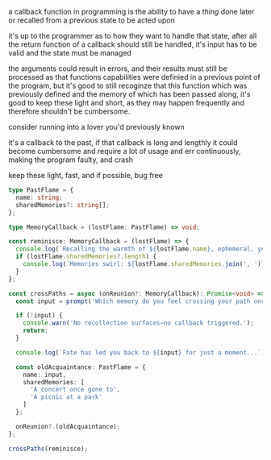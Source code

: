 a callback function in programming is the ability to have a _thing_ done later or recalled from a previous state to be acted upon

it's up to the programmer as to how they want to handle that state, after all the return function of a callback should still be handled, it's input has to be valid and the state must be managed

the arguments could result in errors, and their results must still be processed as that functions capabilities were definied in a previous point of the program, but it's good to still recoginze that this function which was previously defined and the memory of which has been passed along, it's good to keep these light and short, as they may happen frequently and therefore shouldn't be cumbersome.

consider running into a lover you'd previously known

it's a callback to the past, if that callback is long and lengthly it could become cumbersome and require a lot of usage and err continuously, making the program faulty, and crash

keep these light, fast, and if possible, bug free

```ts
type PastFlame = {
  name: string;
  sharedMemories?: string[];
};

type MemoryCallback = (lostFlame: PastFlame) => void;

const reminisce: MemoryCallback = (lostFlame) => {
  console.log(`Recalling the warmth of ${lostFlame.name}, ephemeral, yet vivid...`);
  if (lostFlame.sharedMemories?.length) {
    console.log(`Memories swirl: ${lostFlame.sharedMemories.join(', ')}`);
  }
};

const crossPaths = async (onReunion?: MemoryCallback): Promise<void> => {
  const input = prompt('Which memory do you feel crossing your path once more?')?.trim() ?? '';

  if (!input) {
    console.warn('No recollection surfaces—no callback triggered.');
    return;
  }

  console.log(`Fate has led you back to ${input} for just a moment...`);

  const oldAcquaintance: PastFlame = {
    name: input,
    sharedMemories: [
      'A concert once gone to',
      'A picnic at a park'
    ]
  };

  onReunion?.(oldAcquaintance);
};

crossPaths(reminisce);
```